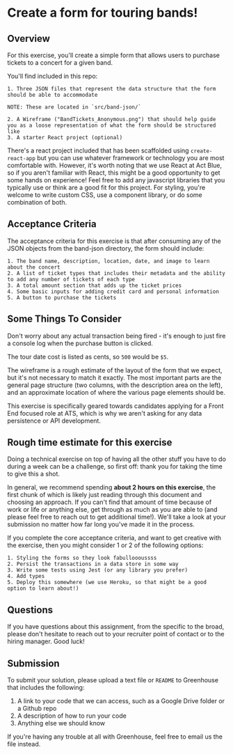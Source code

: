 # Create a form for touring bands!

## Overview

For this exercise, you'll create a simple form that allows users to purchase tickets to a concert for a given band.

You'll find included in this repo:

    1. Three JSON files that represent the data structure that the form should be able to accommodate

    NOTE: These are located in `src/band-json/`

    2. A Wireframe ("BandTickets_Anonymous.png") that should help guide you as a loose representation of what the form should be structured like
    3. A starter React project (optional)

There's a react project included that has been scaffolded using `create-react-app` but you can use whatever framework or technology you are most comfortable with. However, it's worth noting that we use React at Act Blue, so if you aren't familiar with React, this might be a good opportunity to get some hands on experience! Feel free to add any javascript libraries that you typically use or think are a good fit for this project. For styling, you're welcome to write custom CSS, use a component library, or do some combination of both.

## Acceptance Criteria

The acceptance criteria for this exercise is that after consuming any of the JSON objects from the band-json directory, the form should include:

    1. The band name, description, location, date, and image to learn about the concert
    2. A list of ticket types that includes their metadata and the ability to add any number of tickets of each type
    3. A total amount section that adds up the ticket prices
    4. Some basic inputs for adding credit card and personal information
    5. A button to purchase the tickets

## Some Things To Consider

Don't worry about any actual transaction being fired - it's enough to just fire a console log when the purchase button is clicked.

The tour date cost is listed as cents, so `500` would be `$5`.

The wireframe is a rough estimate of the layout of the form that we expect, but it's not necessary to match it exactly. The most important parts are the general page structure (two columns, with the description area on the left), and an approximate location of where the various page elements should be.

This exercise is specifically geared towards candidates applying for a Front End focused role at ATS, which is why we aren't asking for any data persistence or API development.

## Rough time estimate for this exercise

Doing a technical exercise on top of having all the other stuff you have to do during a week can be a challenge, so first off: thank you for taking the time to give this a shot.

In general, we recommend spending **about 2 hours on this exercise**, the first chunk of which is likely just reading through this document and choosing an approach. If you can't find that amount of time because of work or life or anything else, get through as much as you are able to (and please feel free to reach out to get additional time!). We'll take a look at your submission no matter how far long you've made it in the process.

If you complete the core acceptance criteria, and want to get creative with the exercise, then you might consider 1 or 2 of the following options:

    1. Styling the forms so they look fabulloooussss
    2. Persist the transactions in a data store in some way
    3. Write some tests using Jest (or any library you prefer)
    4. Add types
    5. Deploy this somewhere (we use Heroku, so that might be a good option to learn about!)

## Questions

If you have questions about this assignment, from the specific to the broad, please don't hesitate to reach out to your recruiter point of contact or to the hiring manager. Good luck!

## Submission

To submit your solution, please upload a text file or `README` to Greenhouse that includes the following:

1. A link to your code that we can access, such as a Google Drive folder or a Github repo
2. A description of how to run your code
3. Anything else we should know

If you're having any trouble at all with Greenhouse, feel free to email us the file instead.
